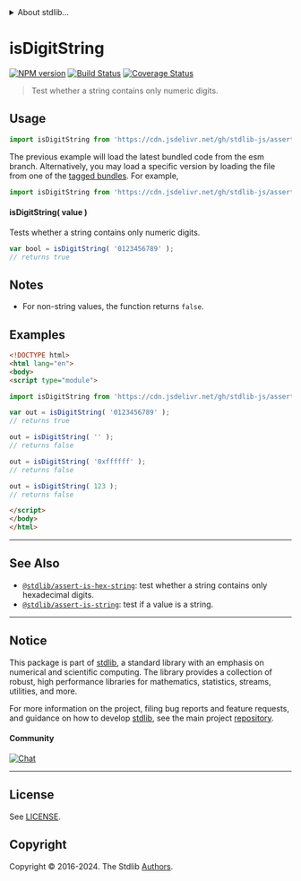 <!--

@license Apache-2.0

Copyright (c) 2018 The Stdlib Authors.

Licensed under the Apache License, Version 2.0 (the "License");
you may not use this file except in compliance with the License.
You may obtain a copy of the License at

   http://www.apache.org/licenses/LICENSE-2.0

Unless required by applicable law or agreed to in writing, software
distributed under the License is distributed on an "AS IS" BASIS,
WITHOUT WARRANTIES OR CONDITIONS OF ANY KIND, either express or implied.
See the License for the specific language governing permissions and
limitations under the License.

-->


<details>
  <summary>
    About stdlib...
  </summary>
  <p>We believe in a future in which the web is a preferred environment for numerical computation. To help realize this future, we've built stdlib. stdlib is a standard library, with an emphasis on numerical and scientific computation, written in JavaScript (and C) for execution in browsers and in Node.js.</p>
  <p>The library is fully decomposable, being architected in such a way that you can swap out and mix and match APIs and functionality to cater to your exact preferences and use cases.</p>
  <p>When you use stdlib, you can be absolutely certain that you are using the most thorough, rigorous, well-written, studied, documented, tested, measured, and high-quality code out there.</p>
  <p>To join us in bringing numerical computing to the web, get started by checking us out on <a href="https://github.com/stdlib-js/stdlib">GitHub</a>, and please consider <a href="https://opencollective.com/stdlib">financially supporting stdlib</a>. We greatly appreciate your continued support!</p>
</details>

# isDigitString

[![NPM version][npm-image]][npm-url] [![Build Status][test-image]][test-url] [![Coverage Status][coverage-image]][coverage-url] <!-- [![dependencies][dependencies-image]][dependencies-url] -->

> Test whether a string contains only numeric digits.



<section class="usage">

## Usage

```javascript
import isDigitString from 'https://cdn.jsdelivr.net/gh/stdlib-js/assert-is-digit-string@esm/index.mjs';
```
The previous example will load the latest bundled code from the esm branch. Alternatively, you may load a specific version by loading the file from one of the [tagged bundles](https://github.com/stdlib-js/assert-is-digit-string/tags). For example,

```javascript
import isDigitString from 'https://cdn.jsdelivr.net/gh/stdlib-js/assert-is-digit-string@v0.2.2-esm/index.mjs';
```

#### isDigitString( value )

Tests whether a string contains only numeric digits.

```javascript
var bool = isDigitString( '0123456789' );
// returns true
```

</section>

<!-- /.usage -->

<section class="notes">

## Notes

-   For non-string values, the function returns `false`.

</section>

<!-- /.notes -->

<section class="examples">

## Examples

<!-- eslint no-undef: "error" -->

```html
<!DOCTYPE html>
<html lang="en">
<body>
<script type="module">

import isDigitString from 'https://cdn.jsdelivr.net/gh/stdlib-js/assert-is-digit-string@esm/index.mjs';

var out = isDigitString( '0123456789' );
// returns true

out = isDigitString( '' );
// returns false

out = isDigitString( '0xffffff' );
// returns false

out = isDigitString( 123 );
// returns false

</script>
</body>
</html>
```

</section>

<!-- /.examples -->



<!-- Section for related `stdlib` packages. Do not manually edit this section, as it is automatically populated. -->

<section class="related">

* * *

## See Also

-   <span class="package-name">[`@stdlib/assert-is-hex-string`][@stdlib/assert/is-hex-string]</span><span class="delimiter">: </span><span class="description">test whether a string contains only hexadecimal digits.</span>
-   <span class="package-name">[`@stdlib/assert-is-string`][@stdlib/assert/is-string]</span><span class="delimiter">: </span><span class="description">test if a value is a string.</span>

</section>

<!-- /.related -->

<!-- Section for all links. Make sure to keep an empty line after the `section` element and another before the `/section` close. -->


<section class="main-repo" >

* * *

## Notice

This package is part of [stdlib][stdlib], a standard library with an emphasis on numerical and scientific computing. The library provides a collection of robust, high performance libraries for mathematics, statistics, streams, utilities, and more.

For more information on the project, filing bug reports and feature requests, and guidance on how to develop [stdlib][stdlib], see the main project [repository][stdlib].

#### Community

[![Chat][chat-image]][chat-url]

---

## License

See [LICENSE][stdlib-license].


## Copyright

Copyright &copy; 2016-2024. The Stdlib [Authors][stdlib-authors].

</section>

<!-- /.stdlib -->

<!-- Section for all links. Make sure to keep an empty line after the `section` element and another before the `/section` close. -->

<section class="links">

[npm-image]: http://img.shields.io/npm/v/@stdlib/assert-is-digit-string.svg
[npm-url]: https://npmjs.org/package/@stdlib/assert-is-digit-string

[test-image]: https://github.com/stdlib-js/assert-is-digit-string/actions/workflows/test.yml/badge.svg?branch=v0.2.2
[test-url]: https://github.com/stdlib-js/assert-is-digit-string/actions/workflows/test.yml?query=branch:v0.2.2

[coverage-image]: https://img.shields.io/codecov/c/github/stdlib-js/assert-is-digit-string/main.svg
[coverage-url]: https://codecov.io/github/stdlib-js/assert-is-digit-string?branch=main

<!--

[dependencies-image]: https://img.shields.io/david/stdlib-js/assert-is-digit-string.svg
[dependencies-url]: https://david-dm.org/stdlib-js/assert-is-digit-string/main

-->

[chat-image]: https://img.shields.io/gitter/room/stdlib-js/stdlib.svg
[chat-url]: https://app.gitter.im/#/room/#stdlib-js_stdlib:gitter.im

[stdlib]: https://github.com/stdlib-js/stdlib

[stdlib-authors]: https://github.com/stdlib-js/stdlib/graphs/contributors

[cli-section]: https://github.com/stdlib-js/assert-is-digit-string#cli
[cli-url]: https://github.com/stdlib-js/assert-is-digit-string/tree/cli
[@stdlib/assert-is-digit-string]: https://github.com/stdlib-js/assert-is-digit-string/tree/main

[umd]: https://github.com/umdjs/umd
[es-module]: https://developer.mozilla.org/en-US/docs/Web/JavaScript/Guide/Modules

[deno-url]: https://github.com/stdlib-js/assert-is-digit-string/tree/deno
[deno-readme]: https://github.com/stdlib-js/assert-is-digit-string/blob/deno/README.md
[umd-url]: https://github.com/stdlib-js/assert-is-digit-string/tree/umd
[umd-readme]: https://github.com/stdlib-js/assert-is-digit-string/blob/umd/README.md
[esm-url]: https://github.com/stdlib-js/assert-is-digit-string/tree/esm
[esm-readme]: https://github.com/stdlib-js/assert-is-digit-string/blob/esm/README.md
[branches-url]: https://github.com/stdlib-js/assert-is-digit-string/blob/main/branches.md

[stdlib-license]: https://raw.githubusercontent.com/stdlib-js/assert-is-digit-string/main/LICENSE

[standard-streams]: https://en.wikipedia.org/wiki/Standard_streams

[mdn-regexp]: https://developer.mozilla.org/en-US/docs/Web/JavaScript/Guide/Regular_Expressions

<!-- <related-links> -->

[@stdlib/assert/is-hex-string]: https://github.com/stdlib-js/assert-is-hex-string/tree/esm

[@stdlib/assert/is-string]: https://github.com/stdlib-js/assert-is-string/tree/esm

<!-- </related-links> -->

</section>

<!-- /.links -->

